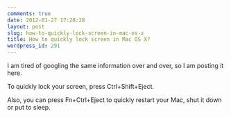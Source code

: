 ```yaml
---
comments: true
date: 2012-01-27 17:28:28
layout: post
slug: how-to-quickly-lock-screen-in-mac-os-x
title: How to quickly lock screen in Mac OS X?
wordpress_id: 291
---
```


I am tired of googling the same information over and over, so I am posting it here.

To quickly lock your screen, press Ctrl+Shift+Eject.

Also, you can press Fn+Ctrl+Eject to quickly restart your Mac, shut it down or put to sleep.



